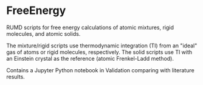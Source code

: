 # FreeEnergy
RUMD scripts for free energy calculations of atomic mixtures, rigid molecules, and atomic solids.

The mixture/rigid scripts use thermodynamic integration (TI) from an "ideal" gas of atoms or rigid molecules, respectively. The solid scripts use TI with an Einstein crystal as the reference (atomic Frenkel-Ladd method).

Contains a Jupyter Python notebook in Validation comparing with literature results.
